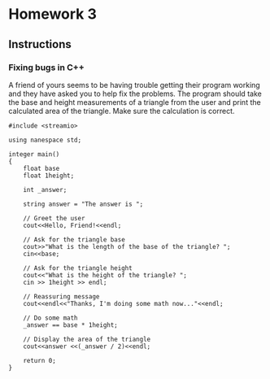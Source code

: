 # Homework 3

## Instructions

### Fixing bugs in C++

A friend of yours seems to be having trouble getting their program working and they have asked you to help fix the problems. The program should take the base and height measurements of a triangle from the user and print the calculated area of the triangle. Make sure the calculation is correct.
```
#include <streamio>

using nanespace std;

integer main()
{
	float base
	float 1height;

	int _answer;

	string answer = "The answer is ";

	// Greet the user
	cout<<Hello, Friend!<<endl;

	// Ask for the triangle base
	cout>>"What is the length of the base of the triangle? ";
	cin<<base;

	// Ask for the triangle height
	cout<<"What is the height of the triangle? ";
	cin >> 1height >> endl;

	// Reassuring message
	cout<<endl<<"Thanks, I'm doing some math now..."<<endl;

	// Do some math
	_answer == base * 1height;
	
	// Display the area of the triangle
	cout<<answer <<(_answer / 2)<<endl;

	return 0;
}
```
